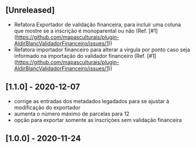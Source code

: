 ## [Unreleased]
- Refatora Exportador de validação financeira, para incluir uma coluna que mostre se a inscrição é monoparental ou não (Ref. [#1] (https://github.com/mapasculturais/plugin-AldirBlancValidadorFinanceiro/issues/1))
- Refatora importador financeiro para alterar a virgula por ponto caso seja informado na importação do validador financeiro (Ref. [#1] (https://github.com/mapasculturais/plugin-AldirBlancValidadorFinanceiro/issues/1))
## [1.1.0] - 2020-12-07
- corrige as entradas dos metadados legadados para se ajustar à modificação do exportador
- aumenta o número máximo de parcelas para 12
- opção para exportar somente as inscriçòes sem validação financeira

## [1.0.0] - 2020-11-24
